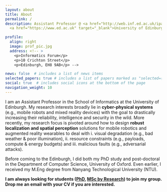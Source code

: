 ```yaml
---
layout: about
title: About
permalink: /
description: Assistant Professor @ <a href="http://web.inf.ed.ac.uk/ipab" target="_blank">School of Informatics</a>, 
  <a href="https://www.ed.ac.uk" target="_blank">University of Edinburgh</a> 

profile:
  align: right
  image: prof_pic.jpg
  address: <!-- >
    <p>Informatics Forum</p>
    <p>10 Crichton Street</p>
    <p>Edinburgh, EH8 9AB</p> -->

news: false  # includes a list of news items
selected_papers: true # includes a list of papers marked as "selected={true}"
social: true  # includes social icons at the bottom of the page
navigation_weight: 10
---
```


I am an Assistant Professor in the School of Informatics at the University of Edinburgh. My research interests broadly lie in **cyber-physical systems** (e.g., mobile robots and mixed reality devices) with the goal to drastically increasing their reliability, intelligence and security in the wild. More recently, my research focus is pivoted around how to design **robust localization and spatial perception** solutions for mobile robotics and augmented reality wearables to deal with i. visual degradation (e.g., bad weather & poor illumination), ii. resource constraints (e.g., payloads, compute & energy budgets) and iii. malicious faults (e.g., adversarial attacks).

Before coming to the Edinburgh, I did both my PhD study and post-doctoral in the Department of Computer Science, University of Oxford. Even earlier, I received my M.Eng degree from Nanyang Technological University (NTU). 

**I am always looking for students ([PhD](https://www.ed.ac.uk/studying/postgraduate/degrees/index.php?r=site/view&edition=2022&id=495), [MSc by Research](https://www.ed.ac.uk/studying/postgraduate/applying/research/masters-by-research)) to join my group. Drop me an email with your CV if you are interested.** 

